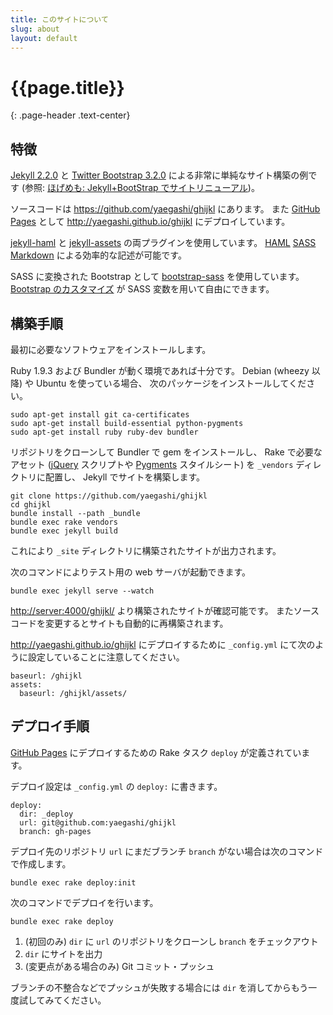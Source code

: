```yaml
---
title: このサイトについて
slug: about
layout: default
---
```

# {{page.title}}
{: .page-header .text-center}

## 特徴

[Jekyll 2.2.0][1] と [Twitter Bootstrap 3.2.0][2]
による非常に単純なサイト構築の例です
(参照: [ほげめも: Jekyll+BootStrap でサイトリニューアル][blog])。

ソースコードは <https://github.com/yaegashi/ghijkl> にあります。
また [GitHub Pages][3] として
<http://yaegashi.github.io/ghijkl> にデプロイしています。

[jekyll-haml][4] と [jekyll-assets][5] の両プラグインを使用しています。
[HAML][6] [SASS][7] [Markdown][8] による効率的な記述が可能です。

SASS に変換された Bootstrap として [bootstrap-sass][9] を使用しています。
[Bootstrap のカスタマイズ][10] が SASS 変数を用いて自由にできます。

[1]: http://jekyllrb.com/
[2]: http://getbootstrap.com/
[3]: http://pages.github.com/
[4]: https://github.com/samvincent/jekyll-haml
[5]: https://github.com/ixti/jekyll-assets
[6]: http://haml.info/
[7]: http://sass-lang.com/
[8]: https://github.com/bhollis/maruku/blob/master/docs/markdown_syntax.md
[9]: https://github.com/twbs/bootstrap-sass
[10]: http://getbootstrap.com/customize/#less-variables
[blog]:http://blog.keshi.org/hogememo/2013/10/07/site-renewal-with-jekyll-and-bootstrap

## 構築手順

最初に必要なソフトウェアをインストールします。

Ruby 1.9.3 および Bundler が動く環境であれば十分です。
Debian (wheezy 以降) や Ubuntu を使っている場合、
次のパッケージをインストールしてください。

    sudo apt-get install git ca-certificates
    sudo apt-get install build-essential python-pygments
    sudo apt-get install ruby ruby-dev bundler

リポジトリをクローンして Bundler で gem をインストールし、
Rake で必要なアセット ([jQuery](http://jquery.com/) スクリプトや
[Pygments](http://pygments.org/) スタイルシート) を
`_vendors` ディレクトリに配置し、
Jekyll でサイトを構築します。

    git clone https://github.com/yaegashi/ghijkl
    cd ghijkl
    bundle install --path _bundle
    bundle exec rake vendors
    bundle exec jekyll build

これにより `_site` ディレクトリに構築されたサイトが出力されます。

次のコマンドによりテスト用の web サーバが起動できます。

    bundle exec jekyll serve --watch

<http://server:4000/ghijkl/> より構築されたサイトが確認可能です。
またソースコードを変更するとサイトも自動的に再構築されます。

<http://yaegashi.github.io/ghijkl> にデプロイするために
`_config.yml` にて次のように設定していることに注意してください。

    baseurl: /ghijkl
    assets:
      baseurl: /ghijkl/assets/

## デプロイ手順

[GitHub Pages][3] にデプロイするための
Rake タスク `deploy` が定義されています。

デプロイ設定は `_config.yml` の `deploy:` に書きます。

    deploy:
      dir: _deploy
      url: git@github.com:yaegashi/ghijkl
      branch: gh-pages

デプロイ先のリポジトリ
`url` にまだブランチ `branch` がない場合は次のコマンドで作成します。

    bundle exec rake deploy:init

次のコマンドでデプロイを行います。

    bundle exec rake deploy

1. (初回のみ) `dir` に `url` のリポジトリをクローンし `branch` をチェックアウト
2. `dir` にサイトを出力
3. (変更点がある場合のみ) Git コミット・プッシュ

ブランチの不整合などでプッシュが失敗する場合には
`dir` を消してからもう一度試してみてください。
